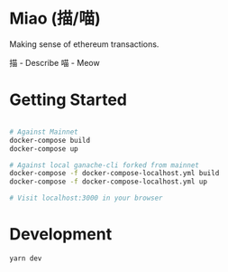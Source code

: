 # Miao (描/喵)

Making sense of ethereum transactions.

描 - Describe
喵 - Meow

# Getting Started

```bash

# Against Mainnet
docker-compose build
docker-compose up

# Against local ganache-cli forked from mainnet
docker-compose -f docker-compose-localhost.yml build
docker-compose -f docker-compose-localhost.yml up

# Visit localhost:3000 in your browser
```

# Development

```bash
yarn dev
```